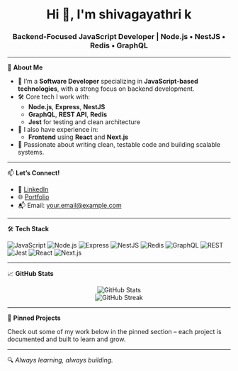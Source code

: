 <h1 align="center">Hi 👋, I'm shivagayathri k</h1>
<h3 align="center">Backend-Focused JavaScript Developer | Node.js • NestJS • Redis • GraphQL</h3>

---

🚀 **About Me**

- 🔧 I’m a **Software Developer** specializing in **JavaScript-based technologies**, with a strong focus on backend development.
- 🛠️ Core tech I work with:
  - **Node.js**, **Express**, **NestJS**
  - **GraphQL**, **REST API**, **Redis**
  - **Jest** for testing and clean architecture
- 🧠 I also have experience in:
  - **Frontend** using **React** and **Next.js**
- 🧪 Passionate about writing clean, testable code and building scalable systems.

---

📫 **Let’s Connect!**

- 💼 [LinkedIn](https://linkedin.com/in/yourprofile)
- 🌐 [Portfolio](https://yourwebsite.com)
- 📬 Email: your.email@example.com

---

🛠 **Tech Stack**

![JavaScript](https://img.shields.io/badge/-JavaScript-F7DF1E?style=flat&logo=javascript&logoColor=000)
![Node.js](https://img.shields.io/badge/-Node.js-339933?style=flat&logo=node.js&logoColor=white)
![Express](https://img.shields.io/badge/-Express-black?style=flat&logo=express&logoColor=white)
![NestJS](https://img.shields.io/badge/-NestJS-E0234E?style=flat&logo=nestjs&logoColor=white)
![Redis](https://img.shields.io/badge/-Redis-DC382D?style=flat&logo=redis&logoColor=white)
![GraphQL](https://img.shields.io/badge/-GraphQL-E10098?style=flat&logo=graphql&logoColor=white)
![REST](https://img.shields.io/badge/-REST-000?style=flat)
![Jest](https://img.shields.io/badge/-Jest-C21325?style=flat&logo=jest&logoColor=white)
![React](https://img.shields.io/badge/-React-61DAFB?style=flat&logo=react&logoColor=black)
![Next.js](https://img.shields.io/badge/-Next.js-000000?style=flat&logo=next.js)

---

📈 **GitHub Stats**

<p align="center">
  <img src="https://github-readme-stats.vercel.app/api?username=your-username&show_icons=true&theme=radical" alt="GitHub Stats" />
  <br/>
  <img src="https://github-readme-streak-stats.herokuapp.com/?user=your-username&theme=radical" alt="GitHub Streak" />
</p>

---

🎯 **Pinned Projects**

Check out some of my work below in the pinned section – each project is documented and built to learn and grow.

---

🔍 *Always learning, always building.*
